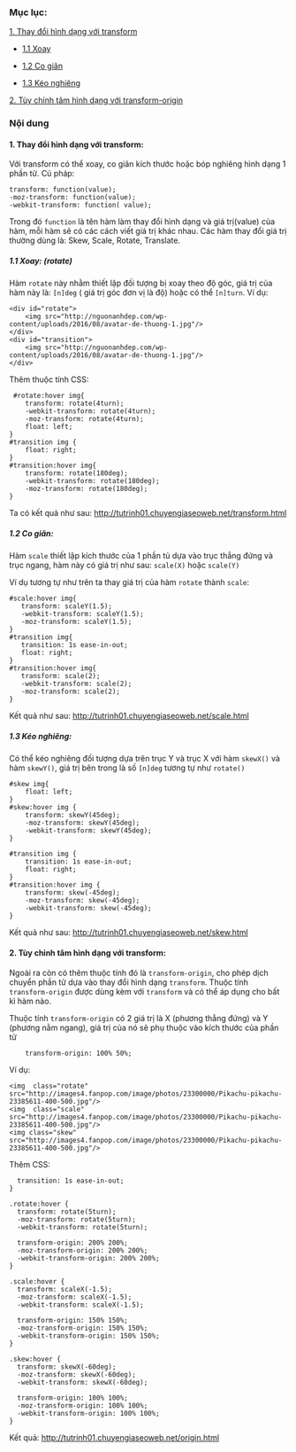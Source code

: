 
### Mục lục:

[1. Thay đổi hình dạng với transform](#1)

- [1.1 Xoay](#1.1)

- [1.2 Co giãn](#1.2)

- [1.3 Kéo nghiêng](#1.3)

[2. Tùy chỉnh tâm hình dạng với transform-origin](#2)

### Nội dung

<a name="1"></a>
#### 1. Thay đổi hình dạng với transform:

Với transform có thể xoay, co giãn kích thước hoặc bóp nghiêng hình dạng 1 phần tử. Cú pháp:

```
transform: function(value);
-moz-transform: function(value);
-webkit-transform: function( value);
```

Trong đó `function` là tên hàm làm thay đổi hình dạng và giá trị(value) của hàm, mỗi hàm sẽ có các cách viết giá trị khác nhau. Các hàm thay đổi giá trị thường dùng là: Skew, Scale, Rotate, Translate.

<a name="1.1"></a>
##### 1.1 Xoay: (rotate)

Hàm `rotate` này nhằm thiết lập đối tượng bị xoay theo độ góc, giá trị của hàm này là: `[n]deg` ( giá trị góc đơn vị là độ) hoặc có thể `[n]turn`. Ví dụ:

```
<div id="rotate">
	<img src="http://nguonanhdep.com/wp-content/uploads/2016/08/avatar-de-thuong-1.jpg"/>
</div>
<div id="transition">
	<img src="http://nguonanhdep.com/wp-content/uploads/2016/08/avatar-de-thuong-1.jpg"/>
</div>
```

Thêm thuộc tính CSS:

```
 #rotate:hover img{
   	transform: rotate(4turn);
   	-webkit-transform: rotate(4turn);
   	-moz-transform: rotate(4turn);
   	float: left;
}
#transition img {
   	float: right;
}
#transition:hover img{
   	transform: rotate(180deg);
   	-webkit-transform: rotate(180deg);
   	-moz-transform: rotate(180deg);
}
```

Ta có kết quả như sau: http://tutrinh01.chuyengiaseoweb.net/transform.html

<a name="1.2"></a>
##### 1.2 Co giãn:
 Hàm `scale` thiết lập kích thước của 1 phần tủ dựa vào trục thẳng đứng và trục ngang, hàm này có giá trị như sau: `scale(X)` hoặc `scale(Y)` 

 Ví dụ tương tự như trên ta thay giá trị của hàm `rotate` thành `scale`:

 ```
 #scale:hover img{
   	transform: scaleY(1.5);
   	-webkit-transform: scaleY(1.5);
   	-moz-transform: scaleY(1.5);
}
#transition img{
   	transition: 1s ease-in-out;
   	float: right;
}
#transition:hover img{
   	transform: scale(2);
   	-webkit-transform: scale(2);
   	-moz-transform: scale(2);
}
```

Kết quả như sau: http://tutrinh01.chuyengiaseoweb.net/scale.html

<a name="1.3"></a>
##### 1.3 Kéo nghiêng:

Có thể kéo nghiêng đối tượng dựa trên trục Y và trục X với hàm `skewX()` và hàm `skewY()`, giá trị bên trong là số `[n]deg` tương tự như `rotate()`

```
#skew img{
   	float: left;
}
#skew:hover img {
  	transform: skewY(45deg);
    -moz-transform: skewY(45deg);
    -webkit-transform: skewY(45deg);
}

#transition img {
    transition: 1s ease-in-out;
    float: right;
}
#transition:hover img {
    transform: skew(-45deg);
    -moz-transform: skew(-45deg);
    -webkit-transform: skew(-45deg);
}
```

Kết quả như sau: http://tutrinh01.chuyengiaseoweb.net/skew.html

<a name="2"></a>
#### 2. Tùy chỉnh tâm hình dạng với transform:

Ngoài ra còn có thêm thuộc tính đó là `transform-origin`, cho phép dịch chuyển phần tử dựa vào thay đổi hình dạng `transform`. Thuộc tính `transform-origin` được dùng kèm với `transform` và có thể áp dụng cho bất kì hàm nào.

Thuộc tính `transform-origin` có 2 giá trị là X (phương thẳng đứng) và Y (phương nằm ngang), giá trị của nó sẽ phụ thuộc vào kích thước của phần tử

```
	transform-origin: 100% 50%;
```

Ví dụ:

```
<img  class="rotate" src="http://images4.fanpop.com/image/photos/23300000/Pikachu-pikachu-23385611-400-500.jpg"/>
<img  class="scale" src="http://images4.fanpop.com/image/photos/23300000/Pikachu-pikachu-23385611-400-500.jpg"/>
<img class="skew" src="http://images4.fanpop.com/image/photos/23300000/Pikachu-pikachu-23385611-400-500.jpg"/>
```
Thêm CSS:

```
  transition: 1s ease-in-out;
}

.rotate:hover {
  transform: rotate(5turn);
  -moz-transform: rotate(5turn);
  -webkit-transform: rotate(5turn);
  
  transform-origin: 200% 200%;
  -moz-transform-origin: 200% 200%;
  -webkit-transform-origin: 200% 200%;
}

.scale:hover {
  transform: scaleX(-1.5);
  -moz-transform: scaleX(-1.5);
  -webkit-transform: scaleX(-1.5);
  
  transform-origin: 150% 150%;
  -moz-transform-origin: 150% 150%;
  -webkit-transform-origin: 150% 150%;
}

.skew:hover {
  transform: skewX(-60deg);
  -moz-transform: skewX(-60deg);
  -webkit-transform: skewX(-60deg);
  
  transform-origin: 100% 100%;
  -moz-transform-origin: 100% 100%;
  -webkit-transform-origin: 100% 100%;
}
```

Kết quả: http://tutrinh01.chuyengiaseoweb.net/origin.html
